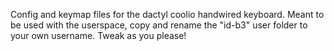 Config and keymap files for the dactyl coolio handwired keyboard.
Meant to be used with the userspace, copy and rename the "id-b3" user folder to your own username. Tweak as you please!
